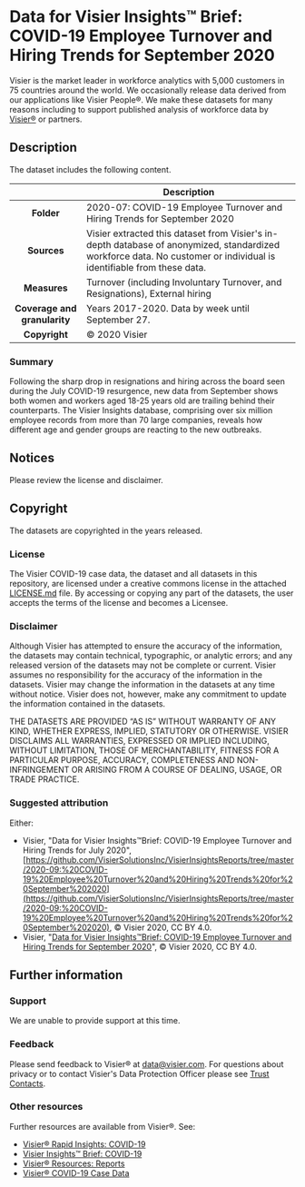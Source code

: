 # Data for Visier Insights™ Brief: COVID-19 Employee Turnover and Hiring Trends for September 2020

Visier is the market leader in workforce analytics with 5,000 customers in 75 countries around the world. We occasionally release data derived from our applications like Visier People®.  We make these datasets for many reasons including to support published analysis of workforce data by [Visier®](http://www.visier.com/) or partners. 

## Description
The dataset includes the following content. 

| | Description |
| :---: | --- |
| **Folder** | 2020-07: COVID-19 Employee Turnover and Hiring Trends for September 2020 |
| **Sources** | Visier extracted this dataset from Visier's in-depth database of anonymized, standardized workforce data. No customer or individual is identifiable from these data. |
| **Measures** | Turnover (including Involuntary Turnover, and Resignations), External hiring |
| **Coverage and granularity** | Years 2017-2020. Data by week until September 27. |
| **Copyright** | © 2020 Visier |

### Summary
Following the sharp drop in resignations and hiring across the board seen during the July COVID-19 resurgence, new data from September shows both women and workers aged 18-25 years old are trailing behind their counterparts. The Visier Insights database, comprising over six million employee records from more than 70 large companies, reveals how different age and gender groups are reacting to the new outbreaks.
## Notices
Please review the license and disclaimer. 

## Copyright
The datasets are copyrighted in the years released.

### License
The Visier COVID-19 case data, the dataset and all datasets in this repository, are licensed under a creative commons license in the attached [LICENSE.md](/LICENSE.md) file. By accessing or copying any part of the datasets, the user accepts the terms of the license and becomes a Licensee.

### Disclaimer
Although Visier has attempted to ensure the accuracy of the information, the datasets may contain technical, typographic, or analytic errors; and any released version of the datasets may not be complete or current. Visier assumes no responsibility for the accuracy of the information in the datasets. Visier may change the information in the datasets at any time without notice. Visier does not, however, make any commitment to update the information contained in the datasets.

THE DATASETS ARE PROVIDED “AS IS” WITHOUT WARRANTY OF ANY KIND, WHETHER EXPRESS, IMPLIED, STATUTORY OR OTHERWISE. VISIER DISCLAIMS ALL WARRANTIES, EXPRESSED OR IMPLIED INCLUDING, WITHOUT LIMITATION, THOSE OF MERCHANTABILITY, FITNESS FOR A PARTICULAR PURPOSE, ACCURACY, COMPLETENESS AND NON-INFRINGEMENT OR ARISING FROM A COURSE OF DEALING, USAGE, OR TRADE PRACTICE.

### Suggested attribution ###
Either:
* Visier, "Data for Visier Insights™Brief: COVID-19 Employee Turnover and Hiring Trends for July 2020", [https://github.com/VisierSolutionsInc/VisierInsightsReports/tree/master/2020-09:%20COVID-19%20Employee%20Turnover%20and%20Hiring%20Trends%20for%20September%202020](https://github.com/VisierSolutionsInc/VisierInsightsReports/tree/master/2020-09:%20COVID-19%20Employee%20Turnover%20and%20Hiring%20Trends%20for%20September%202020), © Visier 2020, CC BY 4.0. 
* Visier, "[Data for Visier Insights™Brief: COVID-19 Employee Turnover and Hiring Trends for September 2020](https://github.com/VisierSolutionsInc/VisierInsightsReports/tree/master/2020-09:%20COVID-19%20Employee%20Turnover%20and%20Hiring%20Trends%20for%20September%202020)", © Visier 2020, CC BY 4.0. 

## Further information

### Support 
We are unable to provide support at this time. 

### Feedback
Please send feedback to Visier® at [data@visier.com](mailto:data@visier.com). For questions about privacy or to contact Visier's Data Protection Officer please see [Trust Contacts](https://www.visier.com/trust/).

### Other resources
Further resources are available from Visier®. See:
* [Visier® Rapid Insights: COVID-19](https://www.visier.com/wp-content/uploads/2020/03/Visier-People-CrisisManagement.pdf)
* [Visier Insights™ Brief: COVID-19](https://hello.visier.com/covid-19-employee-turnover-hiring-trends.html)
* [Visier® Resources: Reports](https://www.visier.com/resources/?type=reports&sort=popularity&topic=)
* [Visier® COVID-19 Case Data](https://github.com/VisierSolutionsInc/VisierCOVID19CaseData)
